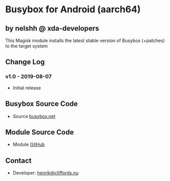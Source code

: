 # Busybox for Android (aarch64)

## by nelshh @ xda-developers

This Magisk module installs the latest stable version of Busybox (+patches) to the target system

## Change Log

### v1.0 - 2019-08-07
* Initial release

## Busybox Source Code
* Source [busybox.net](https://git.busybox.net/busybox/)

## Module Source Code
* Module [GitHub](https://github.com/henriknelson/busybox-magisk-module)

## Contact
* Developer: [henrik@cliffords.nu](mailto:henrik@cliffords.nu)
